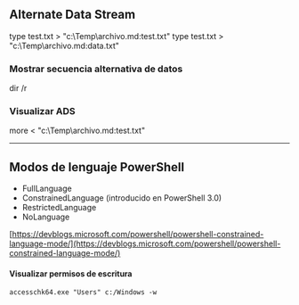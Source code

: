 ## Alternate Data Stream
type test.txt > "c:\Temp\archivo.md:test.txt"
type test.txt > "c:\Temp\archivo.md:data.txt"

### Mostrar secuencia alternativa de datos
dir /r

### Visualizar ADS
more < "c:\Temp\archivo.md:test.txt"

----

## Modos de lenguaje PowerShell
- FullLanguage
- ConstrainedLanguage (introducido en PowerShell 3.0)
- RestrictedLanguage
- NoLanguage

[https://devblogs.microsoft.com/powershell/powershell-constrained-language-mode/](https://devblogs.microsoft.com/powershell/powershell-constrained-language-mode/)


#### Visualizar permisos de escritura
```accesschk64.exe "Users" c:/Windows -w```
